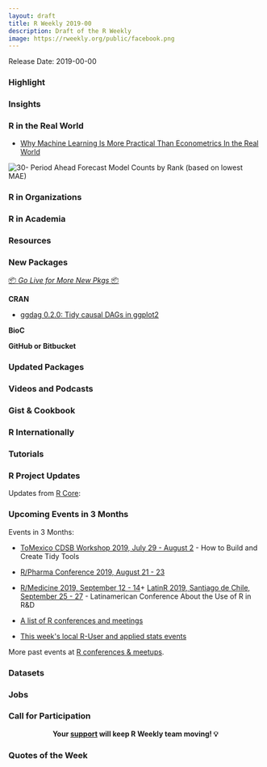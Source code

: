 ```yaml
---
layout: draft
title: R Weekly 2019-00
description: Draft of the R Weekly
image: https://rweekly.org/public/facebook.png
---
```


Release Date: 2019-00-00

###  Highlight



### Insights



### R in the Real World

+ [Why Machine Learning Is More Practical Than Econometrics In the Real World](https://www.remixinstitute.com/blog/why-machine-learning-is-more-practical-than-time-series-in-the-real-world)

![30- Period Ahead Forecast Model Counts by Rank (based on lowest MAE)](https://i0.wp.com/www.remixinstitute.com/wp-content/uploads/30-period-ahead-model-win-counts-remixautoml.png?w=817&ssl=1)


###  R in Organizations



###  R in Academia



###  Resources



###  New Packages

<p class="added-hostname"><a href="https://rweekly.org/live" target="_blank" class="externalLink">📦 <i>Go Live for More New Pkgs</i> 📦</a></p>

**CRAN**

- [ggdag 0.2.0: Tidy causal DAGs in ggplot2](https://malco.io/2019/09/17/tidy-causal-dags-with-ggdag-0-2-0/)


**BioC**



**GitHub or Bitbucket**



### Updated Packages



###  Videos and Podcasts



### Gist & Cookbook



### R Internationally



###  Tutorials



<!--<div class="post-more-begin></div><div class="post-more-end"></div>-->

###  R Project Updates

Updates from [R Core](http://developer.r-project.org/blosxom.cgi/R-devel/NEWS):


###  Upcoming Events in 3 Months

Events in 3 Months:

+ [ToMexico CDSB Workshop 2019, July 29 - August 2](https://comunidadbioinfo.github.io/post/building-tidy-tools-cdsb-runconf-2019/) - How to Build and Create Tidy Tools

+ [R/Pharma Conference 2019, August 21 - 23](http://rinpharma.com/)

+ [R/Medicine 2019, September 12 - 14](https://r-medicine.com/)+ [LatinR 2019, Santiago de Chile, September 25 - 27](http://latin-r.com) - Latinamerican Conference About the Use of R in R&D

+ [A list of R conferences and meetings](https://jumpingrivers.github.io/meetingsR/events.html)

+ [This week's local R-User and applied stats events](https://community.rstudio.com/c/irl)


More past events at [R conferences & meetups](https://conf.rweekly.org).


### Datasets

### Jobs




###  Call for Participation


<p class="hide-support added-hostname support-rweekly" style="text-align: center;font-weight: bold;">Your <a class="non-visited externalLink" href="https://www.patreon.com/rweekly" onclick="pas(this)">support</a> will keep R Weekly team moving! 💡</p>

###  Quotes of the Week
